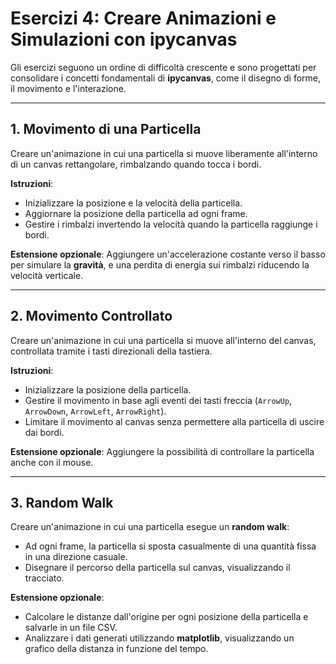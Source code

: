 # Esercizi 4: Creare Animazioni e Simulazioni con ipycanvas  

Gli esercizi seguono un ordine di difficoltà crescente e sono progettati per consolidare i concetti fondamentali di **ipycanvas**, come il disegno di forme, il movimento e l'interazione.  

---

## 1. Movimento di una Particella  

Creare un'animazione in cui una particella si muove liberamente all'interno di un canvas rettangolare, rimbalzando quando tocca i bordi.  

**Istruzioni**:  
- Inizializzare la posizione e la velocità della particella.  
- Aggiornare la posizione della particella ad ogni frame.  
- Gestire i rimbalzi invertendo la velocità quando la particella raggiunge i bordi.  

**Estensione opzionale**: Aggiungere un'accelerazione costante verso il basso per simulare la **gravità**, e una perdita di energia sui rimbalzi riducendo la velocità verticale.  

---

## 2. Movimento Controllato  

Creare un'animazione in cui una particella si muove all'interno del canvas, controllata tramite i tasti direzionali della tastiera.  

**Istruzioni**:  
- Inizializzare la posizione della particella.  
- Gestire il movimento in base agli eventi dei tasti freccia (`ArrowUp`, `ArrowDown`, `ArrowLeft`, `ArrowRight`).  
- Limitare il movimento al canvas senza permettere alla particella di uscire dai bordi.  

**Estensione opzionale**: Aggiungere la possibilità di controllare la particella anche con il mouse.  

---

## 3. Random Walk  

Creare un'animazione in cui una particella esegue un **random walk**:  
- Ad ogni frame, la particella si sposta casualmente di una quantità fissa in una direzione casuale.  
- Disegnare il percorso della particella sul canvas, visualizzando il tracciato.  

**Estensione opzionale**:  
- Calcolare le distanze dall'origine per ogni posizione della particella e salvarle in un file CSV.  
- Analizzare i dati generati utilizzando **matplotlib**, visualizzando un grafico della distanza in funzione del tempo.

